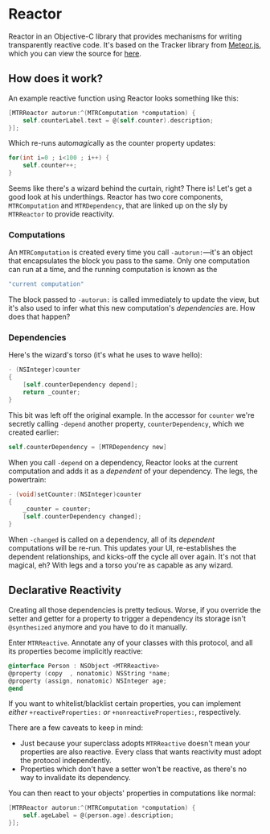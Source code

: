 # Reactor
Reactor in an Objective-C library that provides mechanisms for writing transparently reactive code. It's based on the Tracker
library from [Meteor.js](https://www.meteor.com/), which you can view the source for [here](https://github.com/meteor/meteor/blob/devel/packages/tracker/tracker.js).

## How does it work?
An example reactive function using Reactor looks something like this:
```Objective-C
[MTRReactor autorun:^(MTRComputation *computation) {
    self.counterLabel.text = @(self.counter).description;
}];
```

Which re-runs auto*magic*ally as the counter property updates:
```Objective-C
for(int i=0 ; i<100 ; i++) {
    self.counter++;
}
```

Seems like there's a wizard behind the curtain, right? There is! Let's get a good look at his underthings. Reactor has two core components, `MTRComputation` and `MTRDependency`, that are linked up on the sly by `MTRReactor` to provide reactivity.

### Computations
An `MTRComputation` is created every time you call `-autorun:`&mdash;it's an object that encapsulates the block you pass to
the same. Only one computation can run at a time, and the running computation is known as the
```Haskell
"current computation"
```
The block passed to `-autorun:` is called immediately to update the view, but it's also used to infer what 
this new computation's *dependencies* are. How does that happen?

### Dependencies
Here's the wizard's torso (it's what he uses to wave hello):
```Objective-C
- (NSInteger)counter
{
    [self.counterDependency depend];
    return _counter;
}
```

This bit was left off the original example. In the accessor for `counter` we're secretly calling `-depend` another 
property, `counterDependency`, which we created earlier:
```Objective-C
self.counterDependency = [MTRDependency new]
```
When you call `-depend` on a dependency, Reactor looks at the current computation and adds it as a *dependent* of your 
dependency. The legs, the powertrain:
```Objective-C
- (void)setCounter:(NSInteger)counter
{
    _counter = counter;
    [self.counterDependency changed];
}
```
When `-changed` is called on a dependency, all of its *dependent* computations will be re-run. This updates your UI, re-establishes the dependent relationships, and kicks-off the cycle all over again. It's not that magical, eh? With legs and a torso you're as capable as any wizard.

## Declarative Reactivity

Creating all those dependencies is pretty tedious. Worse, if you override the setter and getter for a property to trigger a dependency its storage isn't `@synthesized` anymore and you have to do it manually.

Enter `MTRReactive`. Annotate any of your classes with this protocol, and all its properties become implicitly reactive:
```Objective-C
@interface Person : NSObject <MTRReactive>
@property (copy  , nonatomic) NSString *name;
@property (assign, nonatomic) NSInteger age;
@end
```

If you want to whitelist/blacklist certain properties, you can implement *either* `+reactiveProperties:` *or* `+nonreactiveProperties:`, respectively.

There are a few caveats to keep in mind:
- Just because your superclass adopts `MTRReactive` doesn't mean your properties are also reactive. Every class that wants reactivity must adopt the protocol independently.
- Properties which don't have a setter won't be reactive, as there's no way to invalidate its dependency.

You can then react to your objects' properties in computations like normal:
```Objective-C
[MTRReactor autorun:^(MTRComputation *computation) {
    self.ageLabel = @(person.age).description;
}];
```
